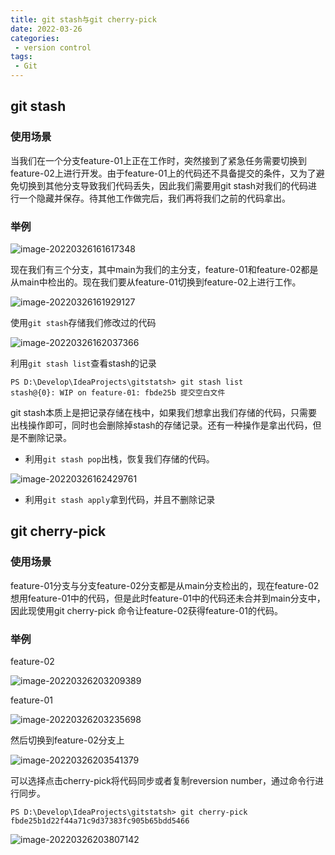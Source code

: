 ```yaml
---
title: git stash与git cherry-pick
date: 2022-03-26
categories:
 - version control
tags:
 - Git
---
```


## git stash

### 使用场景

当我们在一个分支feature-01上正在工作时，突然接到了紧急任务需要切换到feature-02上进行开发。由于feature-01上的代码还不具备提交的条件，又为了避免切换到其他分支导致我们代码丢失，因此我们需要用git stash对我们的代码进行一个隐藏并保存。待其他工作做完后，我们再将我们之前的代码拿出。

### 举例

![image-20220326161617348](https://md-img-market.oss-cn-beijing.aliyuncs.com/img/image-20220326161617348.png)

现在我们有三个分支，其中main为我们的主分支，feature-01和feature-02都是从main中检出的。现在我们要从feature-01切换到feature-02上进行工作。

![image-20220326161929127](https://md-img-market.oss-cn-beijing.aliyuncs.com/img/image-20220326161929127.png)

使用`git stash`存储我们修改过的代码

![image-20220326162037366](https://md-img-market.oss-cn-beijing.aliyuncs.com/img/image-20220326162037366.png)

利用`git stash list`查看stash的记录

```shell
PS D:\Develop\IdeaProjects\gitstatsh> git stash list
stash@{0}: WIP on feature-01: fbde25b 提交空白文件
```

git stash本质上是把记录存储在栈中，如果我们想拿出我们存储的代码，只需要出栈操作即可，同时也会删除掉stash的存储记录。还有一种操作是拿出代码，但是不删除记录。



* 利用`git stash pop`出栈，恢复我们存储的代码。

![image-20220326162429761](https://md-img-market.oss-cn-beijing.aliyuncs.com/img/image-20220326162429761.png)

* 利用`git stash apply`拿到代码，并且不删除记录

## git cherry-pick

### 使用场景

feature-01分支与分支feature-02分支都是从main分支检出的，现在feature-02想用feature-01中的代码，但是此时feature-01中的代码还未合并到main分支中，因此现使用git cherry-pick 命令让feature-02获得feature-01的代码。

### 举例

feature-02

![image-20220326203209389](https://md-img-market.oss-cn-beijing.aliyuncs.com/img/image-20220326203209389.png)

feature-01

![image-20220326203235698](https://md-img-market.oss-cn-beijing.aliyuncs.com/img/image-20220326203235698.png)

然后切换到feature-02分支上

![image-20220326203541379](https://md-img-market.oss-cn-beijing.aliyuncs.com/img/image-20220326203541379.png)

可以选择点击cherry-pick将代码同步或者复制reversion number，通过命令行进行同步。

```shell
PS D:\Develop\IdeaProjects\gitstatsh> git cherry-pick fbde25b1d22f44a71c9d37383fc905b65bdd5466

```

![image-20220326203807142](https://md-img-market.oss-cn-beijing.aliyuncs.com/img/image-20220326203807142.png)